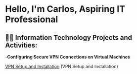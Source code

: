<h1>Hello, I'm Carlos, Aspiring IT Professional

<h2>👨‍💻 Information Technology Projects and Activities:</h2>

-<b>Configuring Secure VPN Connections on Virtual Machines</b>

[VPN Setup and Installation](https://github.com/CarlosKako) (VPN Setup and Installation)
